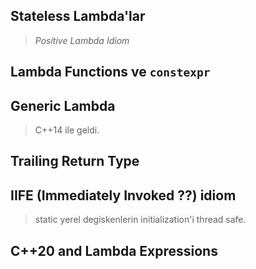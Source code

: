 ## Stateless Lambda'lar 

> *Positive Lambda Idiom*

## Lambda Functions ve `constexpr`

## Generic Lambda
> C++14 ile geldi.

## Trailing Return Type

## IIFE (Immediately Invoked ??) idiom

> static yerel degiskenlerin initialization'i thread safe.

## C++20 and Lambda Expressions